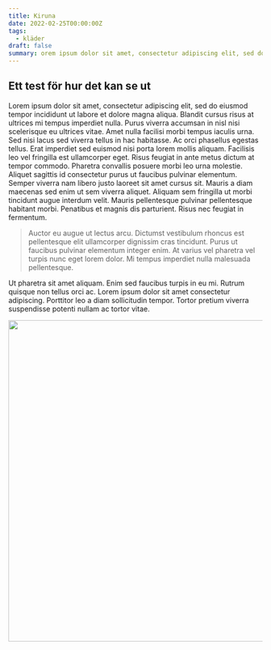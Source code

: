 ```yaml
---
title: Kiruna
date: 2022-02-25T00:00:00Z
tags:
  - kläder
draft: false
summary: orem ipsum dolor sit amet, consectetur adipiscing elit, sed do eiusmod tempor
---
```


## Ett test för hur det kan se ut

Lorem ipsum dolor sit amet, consectetur adipiscing elit, sed do eiusmod tempor incididunt ut labore et dolore magna aliqua. Blandit cursus risus at ultrices mi tempus imperdiet nulla. Purus viverra accumsan in nisl nisi scelerisque eu ultrices vitae. Amet nulla facilisi morbi tempus iaculis urna. Sed nisi lacus sed viverra tellus in hac habitasse. Ac orci phasellus egestas tellus. Erat imperdiet sed euismod nisi porta lorem mollis aliquam. Facilisis leo vel fringilla est ullamcorper eget. Risus feugiat in ante metus dictum at tempor commodo. Pharetra convallis posuere morbi leo urna molestie. Aliquet sagittis id consectetur purus ut faucibus pulvinar elementum. Semper viverra nam libero justo laoreet sit amet cursus sit. Mauris a diam maecenas sed enim ut sem viverra aliquet. Aliquam sem fringilla ut morbi tincidunt augue interdum velit. Mauris pellentesque pulvinar pellentesque habitant morbi. Penatibus et magnis dis parturient. Risus nec feugiat in fermentum.

> Auctor eu augue ut lectus arcu. Dictumst vestibulum rhoncus est pellentesque elit ullamcorper dignissim cras tincidunt. Purus ut faucibus pulvinar elementum integer enim. At varius vel pharetra vel turpis nunc eget lorem dolor. Mi tempus imperdiet nulla malesuada pellentesque.

Ut pharetra sit amet aliquam. Enim sed faucibus turpis in eu mi. Rutrum quisque non tellus orci ac. Lorem ipsum dolor sit amet consectetur adipiscing. Porttitor leo a diam sollicitudin tempor. Tortor pretium viverra suspendisse potenti nullam ac tortor vitae.

<img src="/uploads/capture-1.PNG" width="954" height="636" />
